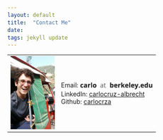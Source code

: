 ```yaml
---
layout: default
title:  "Contact Me"
date:  
tags: jekyll update
---
```

<table style="border: none">
	<tr>
		<td>
			<img width="100" src="files/carlo_icon.jpg">
		</td>
		<td>Email:
			<img style="vertical-align: middle" height="20" src="files/contact/contact1.png"/>
			<img style="vertical-align: middle" height="20" src="files/contact/contact2.png"/>
			<img style="vertical-align: middle" height="20" src="files/contact/contact3.png"/> <br>
			LinkedIn: <a href="https://www.linkedin.com/in/carlocruz-albrecht/">carlocruz-albrecht</a> <br>
			Github: <a href="http://github.com/carlocrza/">carlocrza</a>
		</td>
	</tr>
</table>

<!--{: style="border: 0px solid white"}-->